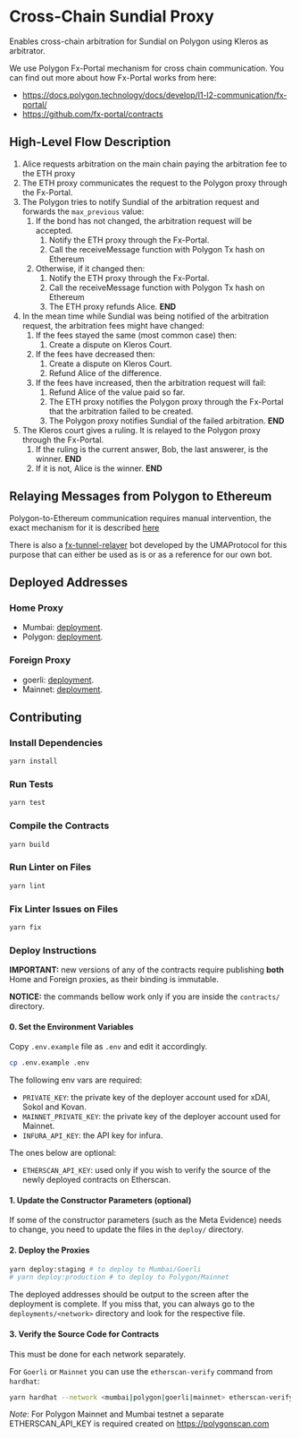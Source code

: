 # Cross-Chain Sundial Proxy

Enables cross-chain arbitration for Sundial on Polygon using Kleros as arbitrator.

We use Polygon Fx-Portal mechanism for cross chain communication.
You can find out more about how Fx-Portal works from here:

- https://docs.polygon.technology/docs/develop/l1-l2-communication/fx-portal/
- https://github.com/fx-portal/contracts

## High-Level Flow Description

1. Alice requests arbitration on the main chain paying the arbitration fee to the ETH proxy
1. The ETH proxy communicates the request to the Polygon proxy through the Fx-Portal.
1. The Polygon tries to notify Sundial of the arbitration request and forwards the `max_previous` value:
   1. If the bond has not changed, the arbitration request will be accepted.
      1. Notify the ETH proxy through the Fx-Portal.
      1. Call the receiveMessage function with Polygon Tx hash on Ethereum
   1. Otherwise, if it changed then:
      1. Notify the ETH proxy through the Fx-Portal.
      1. Call the receiveMessage function with Polygon Tx hash on Ethereum
      1. The ETH proxy refunds Alice. **END**
1. In the mean time while Sundial was being notified of the arbitration request, the arbitration fees might have changed:
   1. If the fees stayed the same (most common case) then:
      1. Create a dispute on Kleros Court.
   1. If the fees have decreased then:
      1. Create a dispute on Kleros Court.
      1. Refund Alice of the difference.
   1. If the fees have increased, then the arbitration request will fail:
      1. Refund Alice of the value paid so far.
      1. The ETH proxy notifies the Polygon proxy through the Fx-Portal that the arbitration failed to be created.
      1. The Polygon proxy notifies Sundial of the failed arbitration. **END**
1. The Kleros court gives a ruling. It is relayed to the Polygon proxy through the Fx-Portal.
   1. If the ruling is the current answer, Bob, the last answerer, is the winner. **END**
   1. If it is not, Alice is the winner. **END**

## Relaying Messages from Polygon to Ethereum

Polygon-to-Ethereum communication requires manual intervention, the exact mechanism
for it is described [here](https://github.com/UMAprotocol/protocol/tree/master/packages/fx-tunnel-relayer#why-is-a-bot-needed-to-relay-messages-from-polygon-to-ethereum)

There is also a [fx-tunnel-relayer](https://github.com/UMAprotocol/protocol/tree/master/packages/fx-tunnel-relayer) bot developed by the UMAProtocol for this purpose that can either be
used as is or as a reference for our own bot.

## Deployed Addresses

### Home Proxy

- Mumbai: [deployment](deployments/mumbai/DAISO.json#L2).
- Polygon: [deployment](deployments/polygon/DAISO.json#L2).

### Foreign Proxy

- goerli: [deployment](deployments/goerli/SundialForeignArbitrationProxy.json#L2).
- Mainnet: [deployment](deployments/mainnet/SundialForeignArbitrationProxy.json#L2).

## Contributing

### Install Dependencies

```bash
yarn install
```

### Run Tests

```bash
yarn test
```

### Compile the Contracts

```bash
yarn build
```

### Run Linter on Files

```bash
yarn lint
```

### Fix Linter Issues on Files

```bash
yarn fix
```

### Deploy Instructions

**IMPORTANT:** new versions of any of the contracts require publishing **both** Home and Foreign proxies, as their binding is immutable.

**NOTICE:** the commands bellow work only if you are inside the `contracts/` directory.

#### 0. Set the Environment Variables

Copy `.env.example` file as `.env` and edit it accordingly.

```bash
cp .env.example .env
```

The following env vars are required:

- `PRIVATE_KEY`: the private key of the deployer account used for xDAI, Sokol and Kovan.
- `MAINNET_PRIVATE_KEY`: the private key of the deployer account used for Mainnet.
- `INFURA_API_KEY`: the API key for infura.

The ones below are optional:

- `ETHERSCAN_API_KEY`: used only if you wish to verify the source of the newly deployed contracts on Etherscan.

#### 1. Update the Constructor Parameters (optional)

If some of the constructor parameters (such as the Meta Evidence) needs to change, you need to update the files in the `deploy/` directory.

#### 2. Deploy the Proxies

```bash
yarn deploy:staging # to deploy to Mumbai/Goerli
# yarn deploy:production # to deploy to Polygon/Mainnet
```

The deployed addresses should be output to the screen after the deployment is complete.
If you miss that, you can always go to the `deployments/<network>` directory and look for the respective file.

#### 3. Verify the Source Code for Contracts

This must be done for each network separately.

For `Goerli` or `Mainnet` you can use the `etherscan-verify` command from `hardhat`:

```bash
yarn hardhat --network <mumbai|polygon|goerli|mainnet> etherscan-verify
```

_Note_: For Polygon Mainnet and Mumbai testnet a separate ETHERSCAN_API_KEY is required created on https://polygonscan.com
